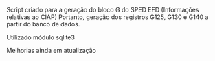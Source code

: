 Script criado para a geração do bloco G do SPED EFD (Informações relativas ao CIAP)
Portanto, geração dos registros G125, G130 e G140 a partir do banco de dados.

Utilizado módulo sqlite3

Melhorias ainda em atualização
